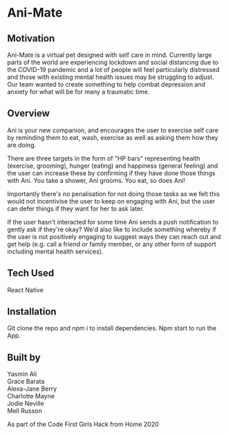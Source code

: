 # Ani-Mate

## Motivation

Ani-Mate is a virtual pet designed with self care in mind. Currently large parts of the world are experiencing lockdown and social distancing due to the COVID-19 pandemic and a lot of people will feel particularly distressed and those with existing mental health issues may be struggling to adjust. Our team wanted to create something to help combat depression and anxiety for what will be for many a traumatic time.

## Overview

Ani is your new companion, and encourages the user to exercise self care by reminding them to eat, wash, exercise as well as asking them how they are doing.

There are three targets in the form of "HP bars" representing health (exercise, grooming), hunger (eating) and happiness (general feeling) and the user can increase these by confirming if they have done those things with Ani. You take a shower, Ani grooms. You eat, so does Ani!

Importantly there's no penalisation for not doing those tasks as we felt this would not incentivise the user to keep on engaging with Ani, but the user can defer things if they want for her to ask later.

If the user hasn't interacted for some time Ani sends a push notification to gently ask if they're okay? We'd also like to include something whereby if the user is not positively engaging to suggest ways they can reach out and get help (e.g. call a friend or family member, or any other form of support including mental health services).

## Tech Used

React Native

## Installation

Git clone the repo and npm i to install dependencies. Npm start to run the App. 

## Built by

Yasmin Ali  
Grace Barata  
Alexa-Jane Berry  
Charlotte Mayne  
Jodie Neville  
Mell Russon

As part of the Code First Girls Hack from Home 2020

